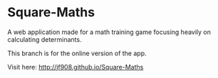# Square-Maths
A web application made for a math training game focusing heavily on calculating determinants.

This branch is for the online version of the app.

Visit here: http://jf908.github.io/Square-Maths
